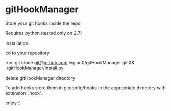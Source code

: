 gitHookManager
==============

Store your git hooks inside the repo

Requires python (tested only on 2.7)

Installation:

cd to your repository

run: git clone git@github.com:legion0/gitHookManager.git && ./gitHookManager/install.py

delete gitHookManager directory


To add hooks store them in gitconfig/hooks in the appropriate directory with extension '.hook'.

enjoy :)